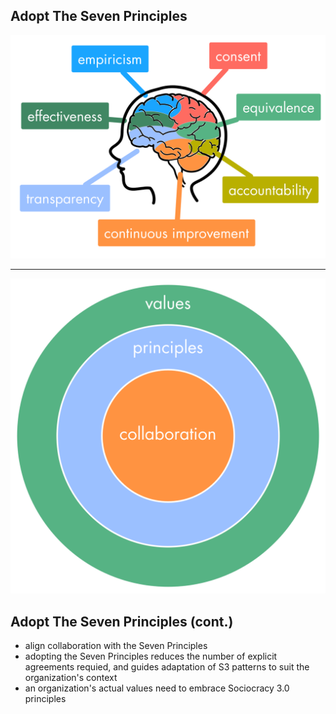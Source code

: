 ## Adopt The Seven Principles

![inline,fit](img/general/s3-principles.png)

---

![right,fit](img/collaboration-values/values-step3.png)

## Adopt The Seven Principles (cont.)

* align collaboration with the Seven Principles
* adopting the Seven Principles reduces the number of explicit agreements requied, and guides adaptation of S3 patterns to suit the organization's context
* an organization's actual values need to embrace Sociocracy 3.0 principles
